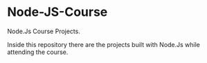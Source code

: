 # Node-JS-Course
Node.Js Course Projects.

Inside this repository there are the projects built with Node.Js while attending the course.
